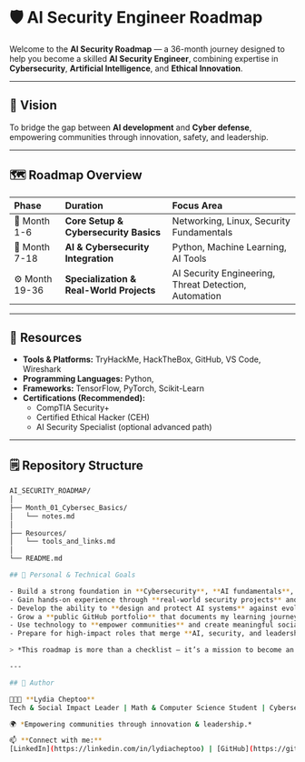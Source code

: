 # 🛡️ AI Security Engineer Roadmap  

Welcome to the **AI Security Roadmap** — a 36-month journey designed to help you become a skilled **AI Security Engineer**, combining expertise in **Cybersecurity**, **Artificial Intelligence**, and **Ethical Innovation**.  

---

## 🌱 Vision  
To bridge the gap between **AI development** and **Cyber defense**, empowering communities through innovation, safety, and leadership.  

---

## 🗺️ Roadmap Overview  

| Phase | Duration | Focus Area |
|:------|:----------|:------------|
| 🧩 Month 1-6 | **Core Setup & Cybersecurity Basics** | Networking, Linux, Security Fundamentals |
| 🧠 Month 7-18 | **AI & Cybersecurity Integration** | Python, Machine Learning, AI Tools |
| ⚙️ Month 19-36 | **Specialization & Real-World Projects** | AI Security Engineering, Threat Detection, Automation |

---

## 🧰 Resources  

- **Tools & Platforms:** TryHackMe, HackTheBox, GitHub, VS Code, Wireshark  
- **Programming Languages:** Python, 
- **Frameworks:** TensorFlow, PyTorch, Scikit-Learn  
- **Certifications (Recommended):**  
  - CompTIA Security+  
  - Certified Ethical Hacker (CEH)  
  - AI Security Specialist (optional advanced path)

---

## 🗒️ Repository Structure  

```bash
AI_SECURITY_ROADMAP/
│
├── Month_01_Cybersec_Basics/
│   └── notes.md
│
├── Resources/
│   └── tools_and_links.md
│
└── README.md

## 🎯 Personal & Technical Goals  

- Build a strong foundation in **Cybersecurity**, **AI fundamentals**, and **ethical innovation**  
- Gain hands-on experience through **real-world security projects** and challenges  
- Develop the ability to **design and protect AI systems** against evolving cyber threats  
- Grow a **public GitHub portfolio** that documents my learning journey and progress  
- Use technology to **empower communities** and create meaningful social impact  
- Prepare for high-impact roles that merge **AI, security, and leadership**  

> *This roadmap is more than a checklist — it’s a mission to become an AI Security Engineer who uses technology for safety, empowerment, and positive change.*  

---

## 💬 Author  

👩🏽‍💻 **Lydia Cheptoo**  
Tech & Social Impact Leader | Math & Computer Science Student | Cybersecurity + AI Enthusiast  

🌍 *Empowering communities through innovation & leadership.*  

📫 **Connect with me:**  
[LinkedIn](https://linkedin.com/in/lydiacheptoo) | [GitHub](https://github.com/LydiaCheptoo)
